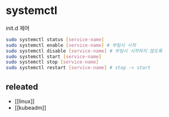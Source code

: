 # systemctl

init.d 제어

```sh
sudo systemctl status [service-name]
sudo systemctl enable [service-name] # 부팅시 시작
sudo systemctl disable [service-name] # 부팅시 시작하지 않도록
sudo systemctl start [service-name]
sudo systemctl stop [service-name]
sudo systemctl restart [service-name] # stop -> start
```

## releated
- [[linux]]
- [[kubeadm]]
